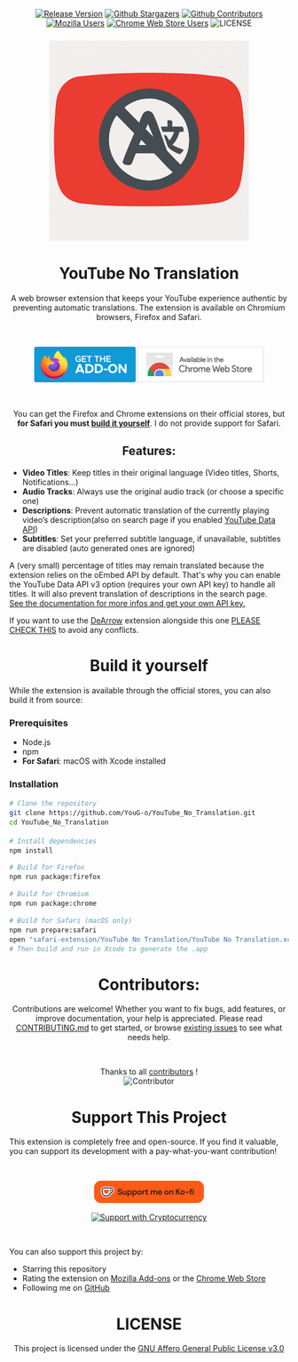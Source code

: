<div align='center'>

  [![Release Version](https://img.shields.io/github/v/release/YouG-o/YouTube_No_Translation?style=flat&logo=github&color=2ea44f)](https://github.com/YouG-o/YouTube_No_Translation/releases/latest)
  [![Github Stargazers](https://img.shields.io/github/stars/YouG-o/YouTube_No_Translation?style=flat&logo=github&color=f9d71c)](https://github.com/YouG-o/YouTube_No_Translation/stargazers)
  [![Github Contributors](https://img.shields.io/github/contributors/YouG-o/YouTube_No_Translation?style=flat&logo=github&color=blue)](https://github.com/YouG-o/YouTube_No_Translation/graphs/contributors)
  [![Mozilla Users](https://img.shields.io/amo/users/youtube-no-translation?label=&style=flat&logo=firefox-browser&logoColor=white&color=ff7139)](https://addons.mozilla.org/firefox/addon/youtube-no-translation/)
  [![Chrome Web Store Users](https://img.shields.io/chrome-web-store/users/lmkeolibdeeglfglnncmfleojmakecjb?label=&style=flat&logo=google-chrome&logoColor=white&color=4285F4)](https://chromewebstore.google.com/detail/youtube-no-translation/lmkeolibdeeglfglnncmfleojmakecjb)
  ![LICENSE](https://img.shields.io/github/license/YouG-o/YouTube_No_Translation?label=&style=flat&logo=license&logoColor=white&color=3da639)

</div>

###

<div align="center">

  ![Add-On icon](./assets/images/icon.png)

  ###

  # YouTube No Translation

  A web browser extension that keeps your YouTube experience authentic by preventing automatic translations.
  The extension is available on Chromium browsers, Firefox and Safari.

  <br>


  [![Available on Mozzila](./assets/images/firefox.png)](https://addons.mozilla.org/firefox/addon/youtube-no-translation/)
  [![Available on Chrome Web Store](./assets/images/chrome.png)](https://chromewebstore.google.com/detail/youtube-no-translation/lmkeolibdeeglfglnncmfleojmakecjb)


  <br>

  You can get the Firefox and Chrome extensions on their official stores, but **for Safari you must [build it yourself](#build-it-yourself)**. I do not provide support for Safari.

</div>


###

<div align="center">

  ## Features:

</div>
  
- **Video Titles**: Keep titles in their original language (Video titles, Shorts, Notifications...)
- **Audio Tracks**: Always use the original audio track (or choose a specific one)
- **Descriptions**: Prevent automatic translation of the currently playing video’s description(also on search page if you enabled [YouTube Data API](./docs/YT_DATA_API.md))
- **Subtitles**: Set your preferred subtitle language, if unavailable, subtitles are disabled (auto generated ones are ignored)

A (very small) percentage of titles may remain translated because the extension relies on the oEmbed API by default.
That's why you can enable the YouTube Data API v3 option (requires your own API key) to handle all titles. It will also prevent translation of descriptions in the search page. <br>
[See the documentation for more infos and get your own API key.](./docs/YT_DATA_API.md)

If you want to use the [DeArrow](https://github.com/ajayyy/DeArrow) extension alongside this one  [PLEASE CHECK THIS](./docs/DEARROW_SUPPORT.md) to avoid any conflicts.


###


<div align="center">
  
  # Build it yourself

</div>

  While the extension is available through the official stores, you can also build it from source:

  ### Prerequisites
  - Node.js
  - npm
  - **For Safari**: macOS with Xcode installed

  ### Installation
  ```bash
  # Clone the repository
  git clone https://github.com/YouG-o/YouTube_No_Translation.git
  cd YouTube_No_Translation

  # Install dependencies
  npm install
  ```

  ```bash
  # Build for Firefox
  npm run package:firefox
  ```

  ```bash
  # Build for Chromium
  npm run package:chrome
  ```

  ```bash
  # Build for Safari (macOS only)
  npm run prepare:safari
  open "safari-extension/YouTube No Translation/YouTube No Translation.xcodeproj"
  # Then build and run in Xcode to generate the .app
  ```


###

<div align="center">
  
  # Contributors:
  

  Contributions are welcome! Whether you want to fix bugs, add features, or improve documentation, your help is appreciated.
  Please read [CONTRIBUTING.md](CONTRIBUTING.md) to get started, or browse [existing issues](https://github.com/YouG-o/YouTube_No_Translation/issues) to see what needs help.

  <br>

  
  Thanks to all [contributors](./docs/CONTRIBUTORS_LIST.md) !
  <br>
  ![Contributor](https://contrib.rocks/image?repo=YouG-o/YouTube_No_Translation)

  
</div>

###

<div align="center">
  
  # Support This Project

</div>  

This extension is completely free and open-source. If you find it valuable, you can support its development with a pay-what-you-want contribution!

<br>

<div align="center">

  [![Support me on Ko-Fi](./assets/images/support_me_on_kofi.png)](https://ko-fi.com/yougo)
    
  [![Support with Cryptocurrency](https://img.shields.io/badge/Support-Cryptocurrency-8256D0?style=for-the-badge&logo=bitcoin&logoColor=white)](https://youtube-no-translation.vercel.app/?donate=crypto)

</div>

<br>

You can also support this project by:

- Starring this repository
- Rating the extension on [Mozilla Add-ons](https://addons.mozilla.org/firefox/addon/youtube-no-translation/) or the [Chrome Web Store](https://chromewebstore.google.com/detail/youtube-no-translation/lmkeolibdeeglfglnncmfleojmakecjb)
- Following me on [GitHub](https://github.com/YouG-o)

###

<div align="center">

  # LICENSE


This project is licensed under the [GNU Affero General Public License v3.0](LICENSE)

</div>